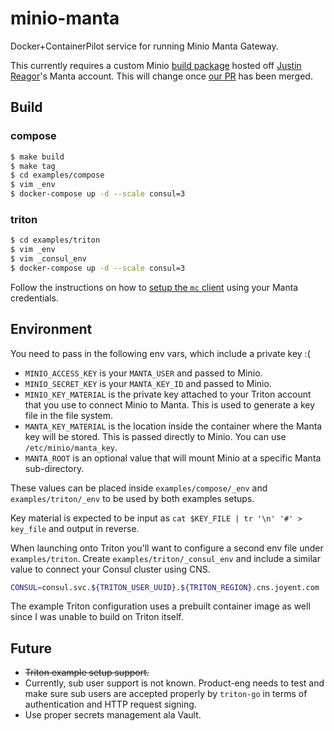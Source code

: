 # minio-manta

Docker+ContainerPilot service for running Minio Manta Gateway.

This currently requires a custom Minio [build package](https://us-east.manta.joyent.com/justin.reagor/public/minio/minio/releases/minio-manta-af39390-linux.tar.gz) hosted off [Justin Reagor](https://github.com/cheapRoc)'s Manta account. This will change once [our PR](https://github.com/minio/minio/pull/5025) has been merged.

## Build

### compose

```sh
$ make build
$ make tag
$ cd examples/compose
$ vim _env
$ docker-compose up -d --scale consul=3
```

### triton

```sh
$ cd examples/triton
$ vim _env
$ vim _consul_env
$ docker-compose up -d --scale consul=3
```

Follow the instructions on how to [setup the `mc` client](https://github.com/minio/mc#add-a-cloud-storage-service) using your Manta credentials.

## Environment

You need to pass in the following env vars, which include a private key :(

- `MINIO_ACCESS_KEY` is your `MANTA_USER` and passed to Minio.
- `MINIO_SECRET_KEY` is your `MANTA_KEY_ID` and passed to Minio.
- `MINIO_KEY_MATERIAL` is the private key attached to your Triton account that you use to connect Minio to Manta. This is used to generate a key file in the file system.
- `MANTA_KEY_MATERIAL` is the location inside the container where the Manta key will be stored. This is passed directly to Minio. You can use `/etc/minio/manta_key`.
- `MANTA_ROOT` is an optional value that will mount Minio at a specific Manta sub-directory.

These values can be placed inside `examples/compose/_env` and `examples/triton/_env` to be used by both examples setups.

Key material is expected to be input as `cat $KEY_FILE | tr '\n' '#' > key_file` and output in reverse.

When launching onto Triton you'll want to configure a second env file under `examples/triton`. Create `examples/triton/_consul_env` and include a similar value to connect your Consul cluster using CNS.

```sh
CONSUL=consul.svc.${TRITON_USER_UUID}.${TRITON_REGION}.cns.joyent.com
```

The example Triton configuration uses a prebuilt container image as well since I was unable to build on Triton itself.

## Future

- ~~Triton example setup support.~~
- Currently, sub user support is not known. Product-eng needs to test and make sure sub users are accepted properly by `triton-go` in terms of authentication and HTTP request signing.
- Use proper secrets management ala Vault.



